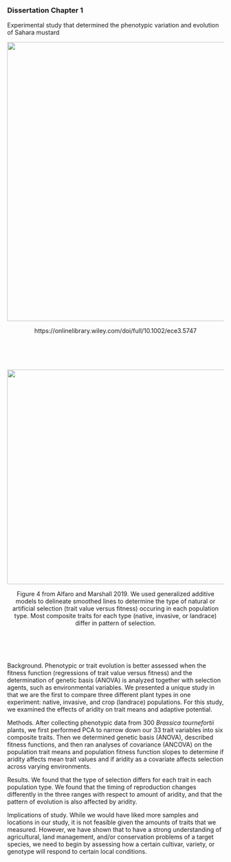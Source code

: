 ### Dissertation Chapter 1
Experimental study that determined the phenotypic variation and evolution of Sahara mustard

<p align="center">
  <img width="600" height="650" src="https://user-images.githubusercontent.com/70289096/92503783-f97cb000-f1be-11ea-8b96-505c00793964.png">
</p>




<p align="center"> https://onlinelibrary.wiley.com/doi/full/10.1002/ece3.5747 
<br />
<br />
<br />
<br />
<br />

<p align="center">
  <img width="800" height="500" src="https://user-images.githubusercontent.com/70289096/92504810-62185c80-f1c0-11ea-93cf-d0f6f6dc51af.png">
</p>

<p align="center"> Figure 4 from Alfaro and Marshall 2019. We used generalized additive models to delineate smoothed lines to determine the type of natural or artificial selection (trait value versus fitness) occuring in each population type. Most composite traits for each type (native, invasive, or landrace) differ in pattern of selection. 
  
<br />
<br />
<br />
<br />
<br />

Background. Phenotypic or trait evolution is better assessed when the fitness function (regressions of trait value versus fitness) and the determination of genetic basis (ANOVA) is analyzed together with selection agents, such as environmental variables. We presented a unique study in that we are the first to compare three different plant types in one experiment: native, invasive, and crop (landrace) populations. For this study, we examined the effects of aridity on trait means and adaptive potential. 

Methods. After collecting phenotypic data from 300 *Brassica tournefortii* plants, we first performed PCA to narrow down our 33 trait variables into six composite traits. Then we determined genetic basis (ANOVA), described fitness functions,  and then ran analyses of covariance (ANCOVA) on the population trait means and population fitness function slopes to determine if aridity affects mean trait values and if aridity as a covariate affects selection across varying environments.  

Results. We found that the type of selection differs for each trait in each population type. We found that the timing of reproduction changes differently in the three ranges with respect to amount of aridity, and that the pattern of evolution is also affected by aridity. 

Implications of study. While we would have liked more samples and locations in our study, it is not feasible given the amounts of traits that we measured. However, we have shown that to have a strong understanding of agricultural, land management, and/or conservation problems of a target species, we need to begin by assessing how a certain cultivar, variety, or genotype will respond to certain local conditions. 
